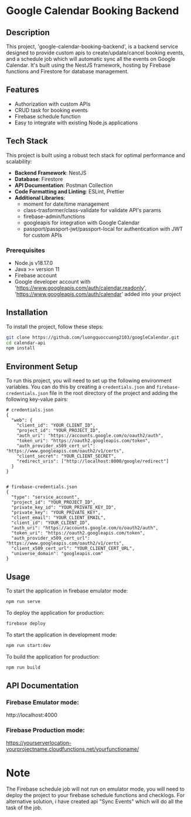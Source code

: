 # Google Calendar Booking Backend

## Description
This project, 'google-calendar-booking-backend', is a backend service designed to provide custom apis to create/update/cancel booking events, and a schedule job which will automatic sync all the events on Google Calendar. It's built using the NestJS framework, hosting by Firebase functions and Firestore for database management.

## Features
- Authorization with custom APIs
- CRUD task for booking events
- Firebase schedule function
- Easy to integrate with existing Node.js applications

## Tech Stack
This project is built using a robust tech stack for optimal performance and scalability:

- **Backend Framework**: NestJS
- **Database**: Firestore
- **API Documentation**: Postman Collection
- **Code Formatting and Linting**: ESLint, Prettier
- **Additional Libraries**:
  - moment for date/time management
  - class-trasformer/class-validate for validate API's params
  - firebase-admin/functions
  - googleapis for integration with Google Calendar
  - passport/passport-jwt/passport-local for authentication with JWT for custom APIs 
### Prerequisites
- Node.js v18.17.0
- Java >= version 11
- Firebase account
- Google developer account with 'https://www.googleapis.com/auth/calendar.readonly', 'https://www.googleapis.com/auth/calendar' added into your project
## Installation
To install the project, follow these steps:

```bash
git clone https://github.com/luongquoccuong2103/googleCalendar.git
cd calendar-api
npm install
```

## Environment Setup

To run this project, you will need to set up the following environment variables. You can do this by creating a `credentials.json` and `firebase-credentials.json` file in the root directory of the project and adding the following key-value pairs:
```plaintext
# credentials.json
{
  "web": {
    "client_id": "YOUR_CLIENT_ID",
    "project_id": "YOUR_PROJECT_ID",
    "auth_uri": "https://accounts.google.com/o/oauth2/auth",
    "token_uri": "https://oauth2.googleapis.com/token",
    "auth_provider_x509_cert_url": "https://www.googleapis.com/oauth2/v1/certs",
    "client_secret": "YOUR_CLIENT_SECRET",
    "redirect_uris": ["http://localhost:8000/google/redirect"]
  }
}


# firebase-credentials.json
{
  "type": "service_account",
  "project_id": "YOUR_PROJECT_ID",
  "private_key_id": "YOUR_PRIVATE_KEY_ID",
  "private_key": "YOUR_PRIVATE_KEY",
  "client_email": "YOUR_CLIENT_EMAIL",
  "client_id": "YOUR_CLIENT_ID",
  "auth_uri": "https://accounts.google.com/o/oauth2/auth",
  "token_uri": "https://oauth2.googleapis.com/token",
  "auth_provider_x509_cert_url": "https://www.googleapis.com/oauth2/v1/certs",
  "client_x509_cert_url": "YOUR_CLIENT_CERT_URL",
  "universe_domain": "googleapis.com"
}

```

## Usage
To start the application in firebase emulator mode:
```bash
npm run serve
```

To deploy the application for production:
```zsh
firebase deploy
```

To start the application in development mode:
```zsh
npm run start:dev
```

To build the application for production:
```zsh
npm run build
```

## API Documentation
### Firebase Emulator mode:
http://localhost:4000
### Firebase Production mode:
https://yourserverlocation-yourprojectname.cloudfunctions.net/yourfunctioname/


# Note
The Firebase schedule job will not run on emulator mode, you will need to deploy the project to your firebase schedule functions and checklogs. 
For alternative solution, i have created api "Sync Events" which will do all the task of the job. 

